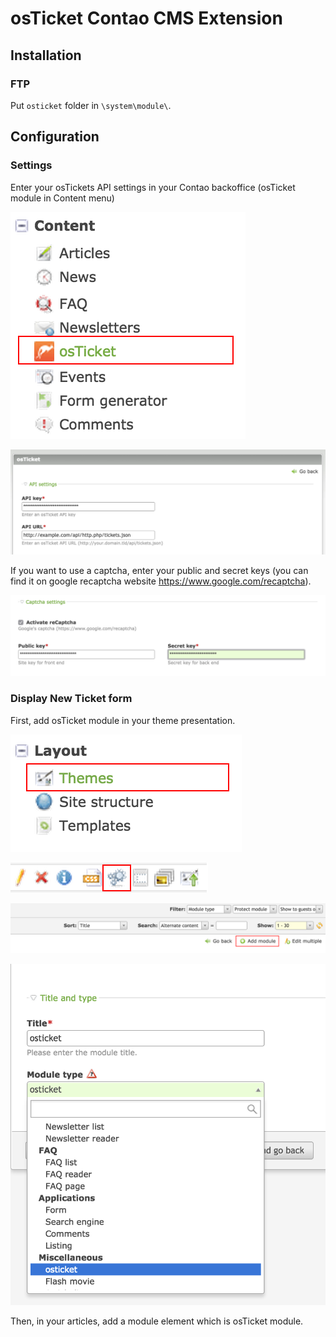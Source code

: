 # osTicket Contao CMS Extension


## Installation

### FTP

Put `osticket` folder in `\system\module\`.

## Configuration

### Settings
Enter your osTickets API settings in your Contao backoffice (osTicket module in Content menu)

![](doc/1.png)

![](doc/2.png)

If you want to use a captcha, enter your public and secret keys (you can find it on google recaptcha website https://www.google.com/recaptcha).

![](doc/3.png)

### Display New Ticket form

First, add osTicket module in your theme presentation.

![](doc/4.png)

![](doc/5.png)

![](doc/6.png)

![](doc/7.png)

Then, in your articles, add a module element which is osTicket module.




